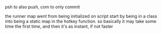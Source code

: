 psh to also push, com to only commit

the runner map went from being initialized on script start by being in a class into being a static map in the hotkey function. so basically it may take some time the first time, and then it's as instant, if not faster